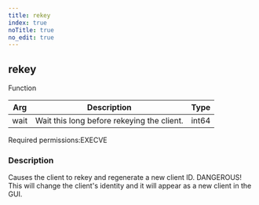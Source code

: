 ```yaml
---
title: rekey
index: true
noTitle: true
no_edit: true
---
```




<div class="vql_item"></div>


## rekey
<span class='vql_type label label-warning pull-right page-header'>Function</span>



<div class="vqlargs"></div>

Arg | Description | Type
----|-------------|-----
wait|Wait this long before rekeying the client.|int64

<span class="permission_list vql_type">Required permissions:</span><span class="permission_list linkcolour label label-important">EXECVE</span>

### Description

Causes the client to rekey and regenerate a new client ID. DANGEROUS! This
will change the client's identity and it will appear as a new client in the
GUI.


